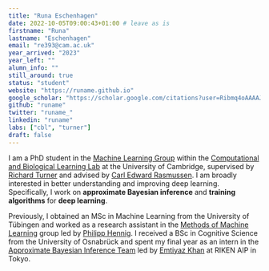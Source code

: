 ```yaml
---
title: "Runa Eschenhagen"
date: 2022-10-05T09:00:43+01:00 # leave as is
firstname: "Runa"
lastname: "Eschenhagen"
email: "re393@cam.ac.uk"
year_arrived: "2023"
year_left: ""
alumn_info: ""
still_around: true
status: "student"
website: "https://runame.github.io"
google_scholar: "https://scholar.google.com/citations?user=Ribmq4oAAAAJ&hl"
github: "runame"
twitter: "runame_"
linkedin: "runame"
labs: ["cbl", "turner"]
draft: false
---
```


I am a PhD student in the [Machine Learning Group](https://mlg.eng.cam.ac.uk/) within the [Computational and Biological Learning Lab](https://www.cbl-cambridge.org/) at the University of Cambridge, supervised by [Richard Turner](http://www.eng.cam.ac.uk/profiles/ret26) and advised by [Carl Edward Rasmussen](https://mlg.eng.cam.ac.uk/carl/).
I am broadly interested in better understanding and improving deep learning.
Specifically, I work on **approximate Bayesian inference** and **training algorithms** for **deep learning**.

Previously, I obtained an MSc in Machine Learning from the University of Tübingen and worked as a research assistant in the [Methods of Machine Learning](https://uni-tuebingen.de/en/fakultaeten/mathematisch-naturwissenschaftliche-fakultaet/fachbereiche/informatik/lehrstuehle/methods-of-machine-learning/start/) group led by [Philipp Hennig](https://uni-tuebingen.de/en/fakultaeten/mathematisch-naturwissenschaftliche-fakultaet/fachbereiche/informatik/lehrstuehle/methoden-des-maschinellen-lernens/personen/philipp-hennig/).
I received a BSc in Cognitive Science from the University of Osnabrück and spent my final year as an intern in the [Approximate Bayesian Inference Team](https://team-approx-bayes.github.io/) led by [Emtiyaz Khan](https://emtiyaz.github.io/) at RIKEN AIP in Tokyo.
